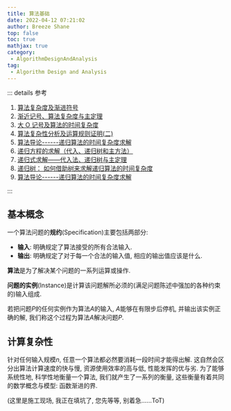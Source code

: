 ```yaml
---
title: 算法基础
date: 2022-04-12 07:21:02
author: Breeze Shane
top: false
toc: true
mathjax: true
category: 
 - AlgorithmDesignAndAnalysis
tag: 
 - Algorithm Design and Analysis
---
```


::: details 参考

1. [算法复杂度及渐进符号](https://www.bookstack.cn/read/hunterhug-goa.c/basic-dregee.md#3.4.%20%E6%B8%90%E8%BF%9B%E5%88%86%E6%9E%90)
2. [渐近记号、算法复杂度与主定理](https://zhuanlan.zhihu.com/p/362214924)
3. [大 O 记号及算法的时间复杂度](https://g0ul4sh.top/2017/09/26/big-o-notation/)
4. [算法复杂性分析及运算规则证明(二)](https://blog.csdn.net/a22222259/article/details/88349669)
5. [算法导论------递归算法的时间复杂度求解](https://blog.csdn.net/so_geili/article/details/53444816)
6. [递归方程的求解（代入、递归树和主方法）](https://codeantenna.com/a/cEzNAzRqZ1)
7. [递归式求解——代入法、递归树与主定理](https://zhuanlan.zhihu.com/p/267890781)
8. [递归树： 如何借助树来求解递归算法的时间复杂度](https://blog.csdn.net/every__day/article/details/86554857)
9. [算法导论------递归算法的时间复杂度求解](https://blog.csdn.net/so_geili/article/details/53444816)

:::

## 基本概念

一个算法问题的**规约**(Specification)主要包括两部分:
 - **输入**: 明确规定了算法接受的所有合法输入.
 - **输出**: 明确规定了对于每一个合法的输入值, 相应的输出值应该是什么.

**算法**是为了解决某个问题的一系列运算或操作.

**问题的实例**(Instance)是计算该问题解所必须的(满足问题陈述中强加的各种约束的)输入组成.

若把问题$P$的任何实例作为算法$A$的输入, $A$能够在有限步后停机, 并输出该实例正确的解, 我们称这个过程为算法$A$解决问题$P$.

## 计算复杂性

针对任何输入规模$n$, 任意一个算法都必然要消耗一段时间才能得出解. 这自然会区分出算法计算速度的快与慢, 资源使用效率的高与低, 性能发挥的优与劣. 为了能够系统性地, 科学性地衡量一个算法, 我们就产生了一系列的衡量, 这些衡量有着共同的数学概念与模型: 函数渐进的界.

(这里是施工现场, 我正在填坑了, 您先等等, 别着急......ToT)